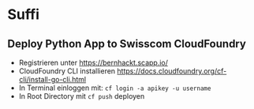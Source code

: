 # Suffi

## Deploy Python App to Swisscom CloudFoundry

* Registrieren unter https://bernhackt.scapp.io/
* CloudFoundry CLI installieren https://docs.cloudfoundry.org/cf-cli/install-go-cli.html
* In Terminal einloggen mit: `cf login -a apikey -u username`
* In Root Directory mit `cf push` deployen
